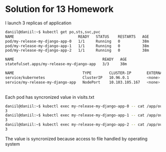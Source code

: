# Solution for 13 Homework

I launch 3 replicas of application

```bash
daniil@daniil:~$ kubectl get po,sts,svc,pvc
NAME                             READY   STATUS    RESTARTS   AGE
pod/my-release-my-django-app-0   1/1     Running   0          38m
pod/my-release-my-django-app-1   1/1     Running   0          38m
pod/my-release-my-django-app-2   1/1     Running   0          38m

NAME                                        READY   AGE
statefulset.apps/my-release-my-django-app   3/3     38m

NAME                               TYPE        CLUSTER-IP       EXTERNAL-IP   PORT(S)          AGE
service/kubernetes                 ClusterIP   10.96.0.1        <none>        443/TCP          30d
service/my-release-my-django-app   NodePort    10.103.105.167   <none>        5000:30002/TCP   38m
```

<br>Each pod has syncronized value in visits.txt

```bash
daniil@daniil:~$ kubectl exec my-release-my-django-app-0 -- cat /app/out/visits.txt
3
daniil@daniil:~$ kubectl exec my-release-my-django-app-1 -- cat /app/out/visits.txt
3
daniil@daniil:~$ kubectl exec my-release-my-django-app-2 -- cat /app/out/visits.txt
3
```
The value is syncronized because access to file handled by operating system